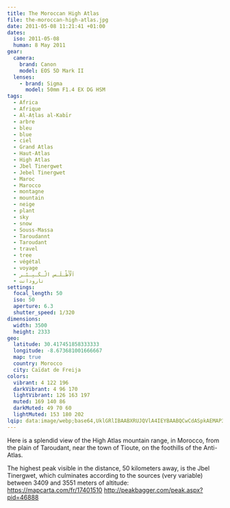 ```yaml
---
title: The Moroccan High Atlas
file: the-moroccan-high-atlas.jpg
date: 2011-05-08 11:21:41 +01:00
dates:
  iso: 2011-05-08
  human: 8 May 2011
gear:
  camera:
    brand: Canon
    model: EOS 5D Mark II
  lenses:
    - brand: Sigma
      model: 50mm F1.4 EX DG HSM
tags:
  - Africa
  - Afrique
  - Al-Aṭlas al-Kabīr
  - arbre
  - bleu
  - blue
  - ciel
  - Grand Atlas
  - Haut-Atlas
  - High Atlas
  - Jbel Tinergwet
  - Jebel Tinergwet
  - Maroc
  - Marocco
  - montagne
  - mountain
  - neige
  - plant
  - sky
  - snow
  - Souss-Massa
  - Taroudannt
  - Taroudant
  - travel
  - tree
  - végétal
  - voyage
  - اَلْأَطْـلَـس الْـكَـبِـيْـر
  - تارودانت
settings:
  focal_length: 50
  iso: 50
  aperture: 6.3
  shutter_speed: 1/320
dimensions:
  width: 3500
  height: 2333
geo:
  latitude: 30.417451858333333
  longitude: -8.673681001666667
  map: true
  country: Morocco
  city: Caïdat de Freija
colors:
  vibrant: 4 122 196
  darkVibrant: 4 96 170
  lightVibrant: 126 163 197
  muted: 169 140 86
  darkMuted: 49 70 60
  lightMuted: 153 180 202
lqip: data:image/webp;base64,UklGRlIBAABXRUJQVlA4IEYBAABQCwCdASpkAEMAP3GmzF00v725rbIrM/AuCUAZE2oIBPYp046XOjgfcwnmwQYntXQLcONbrgwNLisMRyuwvtfeEYCfPDIN77PQfebb9BiZLGtXamd9LNtC/hSevkD6aCxHGAAA+de7BbdjjkhRFCg61I1ZKVoDUVuP7X2GOph0T0aUmKpJnd4T51EFeF1AOzCZnDCzc/VDmQttMm4i5b1ZsNWOrgcWiOlPWOjJ5d+Paj/isbVXLuRQ3taciZDwoFvXWrrycKmLVnuUSHnNEnPYDwTbHG844Ntku5/1UWDjwrVyYYGjcdwQAHvnAXRrbUYJ0RMZ+5TmbA9LD83y7xXzbD65gjb1Kvjo6FiVw4lZVG05glmLE2x39GvjksOXmW9EZ9Zc71rKvpR3I4OxDyKHlmzvzeZGR8eI8AZ6ZWTmmsV7wIAAAA==
---
```


Here is a splendid view of the High Atlas mountain range, in Morocco, from the plain of Taroudant, near the town of Tioute, on the foothills of the Anti-Atlas.

The highest peak visible in the distance, 50 kilometers away, is the Jbel Tinergwet, which culminates according to the sources (very variable) between 3409 and 3551 meters of altitude: https://mapcarta.com/fr/17401510 http://peakbagger.com/peak.aspx?pid=46888
